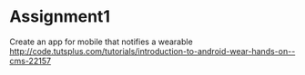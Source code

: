 # Assignment1
Create an app for mobile that notifies a wearable  
http://code.tutsplus.com/tutorials/introduction-to-android-wear-hands-on--cms-22157
